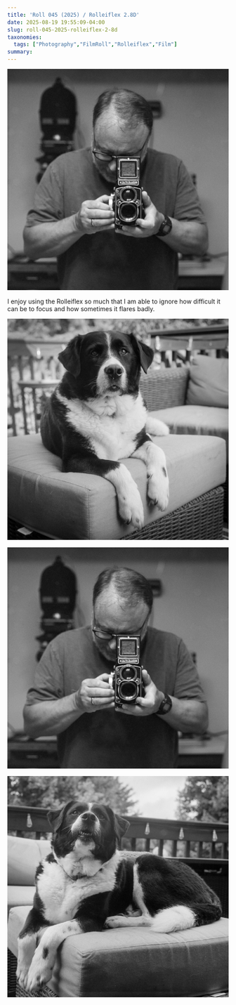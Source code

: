 ```yaml
---
title: 'Roll 045 (2025) / Rolleiflex 2.8D'
date: 2025-08-19 19:55:09-04:00
slug: roll-045-2025-rolleiflex-2-8d
taxonomies:
  tags: ["Photography","FilmRoll","Rolleiflex","Film"]
summary: 
---
```


![Black and white film self portrait](2025-Roll-045-05.jpg "Self-portrait in mirror (2025) / Rolleiflex 2.8D")

I enjoy using the Rolleiflex so much that I am able to ignore how difficult it can be to focus and how sometimes it flares badly.

![Alice](2025-Roll-045-04.jpg)

![Mirror self-portrait](2025-Roll-045-05.jpg)

![More Alice](2025-Roll-045-10.jpg)